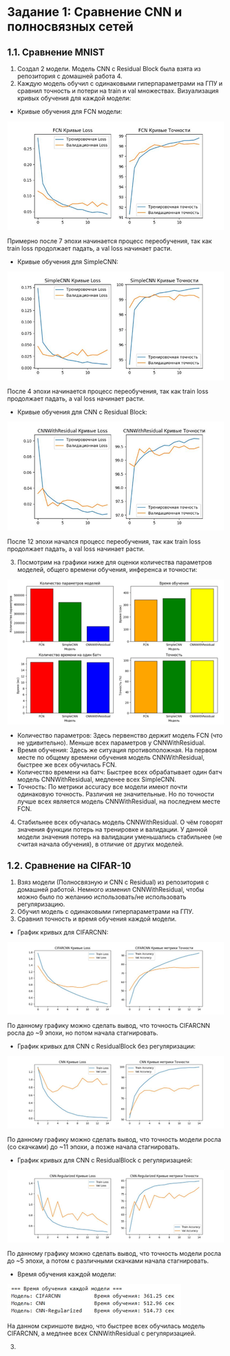 # Задание 1: Сравнение CNN и полносвязных сетей
## 1.1. Сравнение MNIST

1. Создал 2 модели. Модель CNN с Residual Block была взята из репозитория с домашней работа 4.
2. Каждую модель обучил с одинаковыми гиперпараметрами на ГПУ и сравнил точность и потери на train и val множествах. Визуализация кривых обучения для каждой модели:

- Кривые обучения для FCN модели:

![Image alt](https://github.com/ryabov3/Fundamentals_of_DL_AI/blob/main/%D0%94%D0%BE%D0%BC%D0%B0%D1%88%D0%BD%D1%8F%D1%8F%20%D1%80%D0%B0%D0%B1%D0%BE%D1%82%D0%B0%204/plots/FCN_curves_task_1.jpg)

Примерно после 7 эпохи начинается процесс переобучения, так как train loss продолжает падать, а val loss начинает расти.

- Кривые обучения для SimpleCNN:

![Image alt](https://github.com/ryabov3/Fundamentals_of_DL_AI/blob/main/%D0%94%D0%BE%D0%BC%D0%B0%D1%88%D0%BD%D1%8F%D1%8F%20%D1%80%D0%B0%D0%B1%D0%BE%D1%82%D0%B0%204/plots/SimpleCNN_curves_task_1.jpg)

После 4 эпохи начинается процесс переобучения, так как train loss продолжает падать, а val loss начинает расти.

- Кривые обучения для CNN с Residual Block:

![Image alt](https://github.com/ryabov3/Fundamentals_of_DL_AI/blob/main/%D0%94%D0%BE%D0%BC%D0%B0%D1%88%D0%BD%D1%8F%D1%8F%20%D1%80%D0%B0%D0%B1%D0%BE%D1%82%D0%B0%204/plots/CNNWithResidual_curves_task_1.jpg)

После 12 эпохи начался процесс переобучения, так как train loss продолжает падать, а val loss начинает расти.

3. Посмотрим на графики ниже для оценки количества параметров моделей, общего времени обучения, инференса и точности:

![Image alt](https://github.com/ryabov3/Fundamentals_of_DL_AI/blob/main/%D0%94%D0%BE%D0%BC%D0%B0%D1%88%D0%BD%D1%8F%D1%8F%20%D1%80%D0%B0%D0%B1%D0%BE%D1%82%D0%B0%204/plots/comparation_model_parameters_task_1_1.jpg)

- Количество параметров: Здесь первенство держит модель FCN (что не удивительно). Меньше всех параметров у CNNWithResidual.
- Время обучения: Здесь же ситуация противоположная. На первом месте по общему времени обучения модель CNNWithResidual, быстрее же всех обучилась FCN.
- Количество времени на батч: Быстрее всех обрабатывает один батч модель CNNWithResidual, медленее всех SimpleCNN.
- Точность: По метрики accuracy все модели имеют почти одинаковую точность. Различия не значительные. Но по точности лучше всех является модель CNNWithResidual, на последнем месте FCN.

4. Стабильнее всех обучалась модель CNNWithResidual. О чём говорят значения функции потерь на тренировке и валидации. У данной модели значения потерь на валидации уменьшались стабильнее (не считая начала обучения), в отличие от других моделей.

## 1.2. Сравнение на CIFAR-10

1. Взяз модели (Полносвязную и CNN с Residual) из репозитория с домашней работой. Немного изменил CNNWithResidual, чтобы можно было по желанию использовать/не использовать регуляризацию.
2. Обучил модель с одинаковыми гиперпараметрами на ГПУ.
3. Сравнил точность и время обучения каждой модели.

- График кривых для CIFARCNN:

![Image alt](https://github.com/ryabov3/Fundamentals_of_DL_AI/blob/main/%D0%94%D0%BE%D0%BC%D0%B0%D1%88%D0%BD%D1%8F%D1%8F%20%D1%80%D0%B0%D0%B1%D0%BE%D1%82%D0%B0%204/plots/CIFARCNN_curves_task_1_2.jpg)

По данному графику можно сделать вывод, что точность CIFARCNN росла до ~9 эпохи, но потом начала стагнировать.

- График кривых для CNN с ResidualBlock без регуляризации:

![Image alt](https://github.com/ryabov3/Fundamentals_of_DL_AI/blob/main/%D0%94%D0%BE%D0%BC%D0%B0%D1%88%D0%BD%D1%8F%D1%8F%20%D1%80%D0%B0%D0%B1%D0%BE%D1%82%D0%B0%204/plots/CNN_curves_task_1_2.jpg)

По данному графику можно сделать вывод, что точность модели росла (со скачками) до ~11 эпохи, а позже начала стагнировать.

- График кривых для CNN с ResidualBlock с регуляризацией:

![Image alt](https://github.com/ryabov3/Fundamentals_of_DL_AI/blob/main/%D0%94%D0%BE%D0%BC%D0%B0%D1%88%D0%BD%D1%8F%D1%8F%20%D1%80%D0%B0%D0%B1%D0%BE%D1%82%D0%B0%204/plots/CNN-Regularized_curves_task_1_2.jpg)

По данному графику можно сделать вывод, что точность модели росла до ~5 эпохи, а потом с различными скачками начала стагнировать.

- Время обучения каждой модели:

![Image alt](https://github.com/ryabov3/Fundamentals_of_DL_AI/blob/main/%D0%94%D0%BE%D0%BC%D0%B0%D1%88%D0%BD%D1%8F%D1%8F%20%D1%80%D0%B0%D0%B1%D0%BE%D1%82%D0%B0%204/plots/task_1_2_train_time.jpg)

На данном скриншоте видно, что быстрее всех обучилась модель CIFARCNN, а медлнее всех CNNWithResidual с регуляризацией.

3. 
